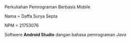Perkuliahan Pemrograman Berbasis Mobile

Nama = Daffa Surya Septa

NPM  = 21753076

Softwere **Android Studio** dangan bahasa pemrograman *Java*
